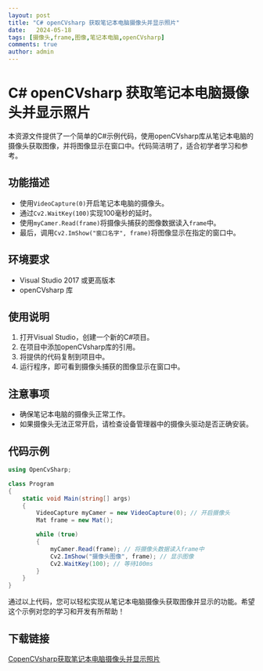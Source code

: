 ```yaml
---
layout: post
title: "C# openCVsharp 获取笔记本电脑摄像头并显示照片"
date:   2024-05-18
tags: [摄像头,frame,图像,笔记本电脑,openCVsharp]
comments: true
author: admin
---
```

# C# openCVsharp 获取笔记本电脑摄像头并显示照片

本资源文件提供了一个简单的C#示例代码，使用openCVsharp库从笔记本电脑的摄像头获取图像，并将图像显示在窗口中。代码简洁明了，适合初学者学习和参考。

## 功能描述

- 使用`VideoCapture(0)`开启笔记本电脑的摄像头。
- 通过`Cv2.WaitKey(100)`实现100毫秒的延时。
- 使用`myCamer.Read(frame)`将摄像头捕获的图像数据读入`frame`中。
- 最后，调用`Cv2.ImShow("窗口名字", frame)`将图像显示在指定的窗口中。

## 环境要求

- Visual Studio 2017 或更高版本
- openCVsharp 库

## 使用说明

1. 打开Visual Studio，创建一个新的C#项目。
2. 在项目中添加openCVsharp库的引用。
3. 将提供的代码复制到项目中。
4. 运行程序，即可看到摄像头捕获的图像显示在窗口中。

## 注意事项

- 确保笔记本电脑的摄像头正常工作。
- 如果摄像头无法正常开启，请检查设备管理器中的摄像头驱动是否正确安装。

## 代码示例

```csharp
using OpenCvSharp;

class Program
{
    static void Main(string[] args)
    {
        VideoCapture myCamer = new VideoCapture(0); // 开启摄像头
        Mat frame = new Mat();

        while (true)
        {
            myCamer.Read(frame); // 将摄像头数据读入frame中
            Cv2.ImShow("摄像头图像", frame); // 显示图像
            Cv2.WaitKey(100); // 等待100ms
        }
    }
}
```

通过以上代码，您可以轻松实现从笔记本电脑摄像头获取图像并显示的功能。希望这个示例对您的学习和开发有所帮助！

## 下载链接

[CopenCVsharp获取笔记本电脑摄像头并显示照片](https://pan.quark.cn/s/d6131ca72e94)